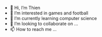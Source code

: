- 👋 Hi, I’m Thien 
- 👀 I’m interested in games and football
- 🌱 I’m currently learning computer science
- 💞️ I’m looking to collaborate on ...
- 📫 How to reach me ...

<!---
ThienNguyen3001/ThienNguyen3001 is a ✨ special ✨ repository because its `README.md` (this file) appears on your GitHub profile.
You can click the Preview link to take a look at your changes.
--->
